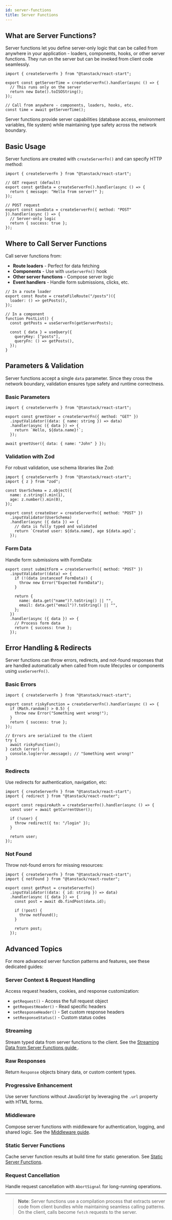 ```yaml
---
id: server-functions
title: Server Functions
---
```


## What are Server Functions?

Server functions let you define server-only logic that can be called from anywhere in your application - loaders, components, hooks, or other server functions. They run on the server but can be invoked from client code seamlessly.

```tsx
import { createServerFn } from "@tanstack/react-start";

export const getServerTime = createServerFn().handler(async () => {
  // This runs only on the server
  return new Date().toISOString();
});

// Call from anywhere - components, loaders, hooks, etc.
const time = await getServerTime();
```

Server functions provide server capabilities (database access, environment variables, file system) while maintaining type safety across the network boundary.

## Basic Usage

Server functions are created with `createServerFn()` and can specify HTTP method:

```tsx
import { createServerFn } from "@tanstack/react-start";

// GET request (default)
export const getData = createServerFn().handler(async () => {
  return { message: "Hello from server!" };
});

// POST request
export const saveData = createServerFn({ method: "POST" }).handler(async () => {
  // Server-only logic
  return { success: true };
});
```

## Where to Call Server Functions

Call server functions from:

- **Route loaders** - Perfect for data fetching
- **Components** - Use with `useServerFn()` hook
- **Other server functions** - Compose server logic
- **Event handlers** - Handle form submissions, clicks, etc.

```tsx
// In a route loader
export const Route = createFileRoute("/posts")({
  loader: () => getPosts(),
});

// In a component
function PostList() {
  const getPosts = useServerFn(getServerPosts);

  const { data } = useQuery({
    queryKey: ["posts"],
    queryFn: () => getPosts(),
  });
}
```

## Parameters & Validation

Server functions accept a single `data` parameter. Since they cross the network boundary, validation ensures type safety and runtime correctness.

### Basic Parameters

```tsx
import { createServerFn } from "@tanstack/react-start";

export const greetUser = createServerFn({ method: "GET" })
  .inputValidator((data: { name: string }) => data)
  .handler(async ({ data }) => {
    return `Hello, ${data.name}!`;
  });

await greetUser({ data: { name: "John" } });
```

### Validation with Zod

For robust validation, use schema libraries like Zod:

```tsx
import { createServerFn } from "@tanstack/react-start";
import { z } from "zod";

const UserSchema = z.object({
  name: z.string().min(1),
  age: z.number().min(0),
});

export const createUser = createServerFn({ method: "POST" })
  .inputValidator(UserSchema)
  .handler(async ({ data }) => {
    // data is fully typed and validated
    return `Created user: ${data.name}, age ${data.age}`;
  });
```

### Form Data

Handle form submissions with FormData:

```tsx
export const submitForm = createServerFn({ method: "POST" })
  .inputValidator((data) => {
    if (!(data instanceof FormData)) {
      throw new Error("Expected FormData");
    }

    return {
      name: data.get("name")?.toString() || "",
      email: data.get("email")?.toString() || "",
    };
  })
  .handler(async ({ data }) => {
    // Process form data
    return { success: true };
  });
```

## Error Handling & Redirects

Server functions can throw errors, redirects, and not-found responses that are handled automatically when called from route lifecycles or components using `useServerFn()`.

### Basic Errors

```tsx
import { createServerFn } from "@tanstack/react-start";

export const riskyFunction = createServerFn().handler(async () => {
  if (Math.random() > 0.5) {
    throw new Error("Something went wrong!");
  }
  return { success: true };
});

// Errors are serialized to the client
try {
  await riskyFunction();
} catch (error) {
  console.log(error.message); // "Something went wrong!"
}
```

### Redirects

Use redirects for authentication, navigation, etc:

```tsx
import { createServerFn } from "@tanstack/react-start";
import { redirect } from "@tanstack/react-router";

export const requireAuth = createServerFn().handler(async () => {
  const user = await getCurrentUser();

  if (!user) {
    throw redirect({ to: "/login" });
  }

  return user;
});
```

### Not Found

Throw not-found errors for missing resources:

```tsx
import { createServerFn } from "@tanstack/react-start";
import { notFound } from "@tanstack/react-router";

export const getPost = createServerFn()
  .inputValidator((data: { id: string }) => data)
  .handler(async ({ data }) => {
    const post = await db.findPost(data.id);

    if (!post) {
      throw notFound();
    }

    return post;
  });
```

## Advanced Topics

For more advanced server function patterns and features, see these dedicated guides:

### Server Context & Request Handling

Access request headers, cookies, and response customization:

- `getRequest()` - Access the full request object
- `getRequestHeader()` - Read specific headers
- `setResponseHeader()` - Set custom response headers
- `setResponseStatus()` - Custom status codes

### Streaming

Stream typed data from server functions to the client. See the [Streaming Data from Server Functions guide ](../guide/streaming-data-from-server-functions).

### Raw Responses

Return `Response` objects binary data, or custom content types.

### Progressive Enhancement

Use server functions without JavaScript by leveraging the `.url` property with HTML forms.

### Middleware

Compose server functions with middleware for authentication, logging, and shared logic. See the [Middleware guide](../middleware.md).

### Static Server Functions

Cache server function results at build time for static generation. See [Static Server Functions](../static-server-functions).

### Request Cancellation

Handle request cancellation with `AbortSignal` for long-running operations.

---

> **Note**: Server functions use a compilation process that extracts server code from client bundles while maintaining seamless calling patterns. On the client, calls become `fetch` requests to the server.
